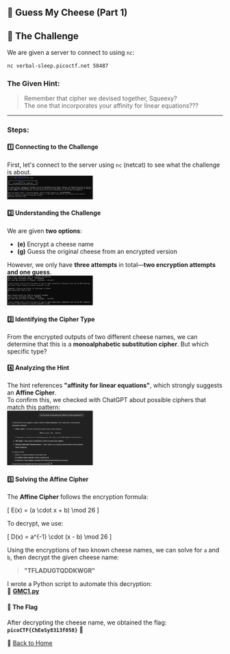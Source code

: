 ## 🧀 Guess My Cheese (Part 1)
## 🧐 The Challenge  
We are given a server to connect to using `nc`:  
```bash
nc verbal-sleep.picoctf.net 58487
```

### The Given Hint:  
> Remember that cipher we devised together, Squeexy?  
> The one that incorporates your affinity for linear equations???

---

### Steps:
#### 1️⃣ Connecting to the Challenge
First, let's connect to the server using `nc` (netcat) to see what the challenge is about.  
<img src="../../assets/images/picoCTF/Crypto/GMC1/GMC1(nc).png" alt="Guess My Cheese Question" width="200" />

#### 2️⃣ Understanding the Challenge
We are given **two options**:  
- **(e)** Encrypt a cheese name  
- **(g)** Guess the original cheese from an encrypted version  

However, we only have **three attempts** in total—**two encryption attempts and one guess**.  
<img src="../../assets/images/picoCTF/Crypto/GMC1/GMC(e).png" alt="Guess My Cheese Question" width="200" />

#### 3️⃣ Identifying the Cipher Type  
From the encrypted outputs of two different cheese names, we can determine that this is a **monoalphabetic substitution cipher**. But which specific type?  

#### 4️⃣ Analyzing the Hint  
The hint references **"affinity for linear equations"**, which strongly suggests an **Affine Cipher**.  
To confirm this, we checked with ChatGPT about possible ciphers that match this pattern:  
<img src="../../assets/images/picoCTF/Crypto/GMC1/GMC(chat).png" alt="Guess My Cheese Question" width="200" />

#### 5️⃣ Solving the Affine Cipher  
The **Affine Cipher** follows the encryption formula:

\[
E(x) = (a \cdot x + b) \mod 26
\]

To decrypt, we use:

\[
D(x) = a^{-1} \cdot (x - b) \mod 26
\]

Using the encryptions of two known cheese names, we can solve for `a` and `b`, then decrypt the given cheese name:  
> **"TFLADUGTQDDKWGR"**  

I wrote a Python script to automate this decryption:  
📜 **[GMC1.py](../../assets/scripts/picoCTF/GMC1.py)**  

#### 🏁 The Flag  
After decrypting the cheese name, we obtained the flag:  
**`picoCTF{ChEeSy8313f058}`** 🎉  

🔗 [Back to Home](../index.md)

